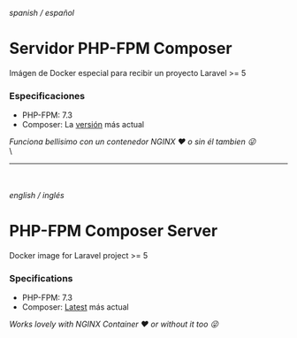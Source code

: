 *spanish / español*
# Servidor PHP-FPM Composer
Imágen de Docker especial para recibir un proyecto Laravel >= 5
### Especificaciones
* PHP-FPM: 7.3
* Composer: La [versión](https://getcomposer.org/doc/faqs/how-to-install-composer-programmatically.md) más actual

*Funciona bellisimo con un contenedor NGINX :heart: o sin él tambien :stuck_out_tongue_winking_eye:*
\
\
***
\
\
*english / inglés*
# PHP-FPM Composer Server
Docker image for Laravel project >= 5
### Specifications
* PHP-FPM: 7.3
* Composer: [Latest](https://getcomposer.org/doc/faqs/how-to-install-composer-programmatically.md) más actual

*Works lovely with NGINX Container :heart: or without it too :stuck_out_tongue_winking_eye:*
